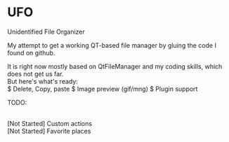 UFO
===

Unidentified File Organizer

My attempt to get a working QT-based file manager by gluing the code I found on github.

It is right now mostly based on QtFileManager and my coding skills, which does not get us far.<br />
But here's what's ready:<br />
$ Delete, Copy, paste
$ Image preview (gif/mng)
$ Plugin support


TODO:<br /><br />

[Not Started] Custom actions<br />
[Not Started] Favorite places
